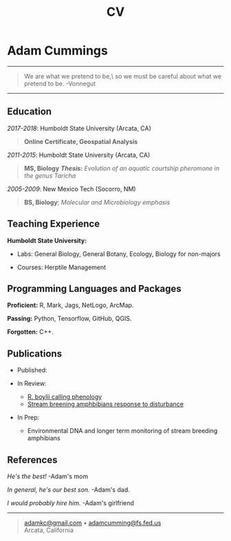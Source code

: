 ﻿---
layout: page
title: CV
permalink: /cv/
published: TRUE
---

Adam Cummings
============

----

>  We are what we pretend to be,\ 
>  so we must be careful about what we pretend to be. -Vonnegut

----

Education
---------

*2017-2018*: Humboldt State University (Arcata, CA)

> **Online Certificate, Geospatial Analysis**

*2011-2015*: Humboldt State University (Arcata, CA)  

> **MS, Biology** 
> *__Thesis:__ Evolution of an aquatic courtship pheromone in the genus Taricha*

*2005-2009*: New Mexico Tech (Socorro, NM)  

> **BS, Biology**; 
> *Molecular and Microbiology emphasis*

Teaching Experience
----------

**Humboldt State University:**

* Labs: General Biology, General Botany, Ecology, Biology for non-majors

* Courses: Herptile Management

Programming Languages and Packages
--------------------

   **Proficient:** R, Mark, Jags, NetLogo, ArcMap.

   **Passing:** Python, Tensorflow, GitHub, QGIS.

   **Forgotten:** C++.

Publications
----------------------------------------

* Published:

* In Review:

     * [R. boylii calling phenology](brokenlink)
     * [Stream breening amphbibians response to disturbance](brokenlink)

* In Prep:
     * Environmental DNA and longer term monitoring of stream breeding amphibians
     
References
------------------------------------

*He's the best!* -Adam's mom

*In general, he's our best son.* -Adam's dad.

*I would probably hire him.* -Adam's girlfriend

----

> <adamkc@gmail.com> • <adamcumming@fs.fed.us>\
> Arcata, California
